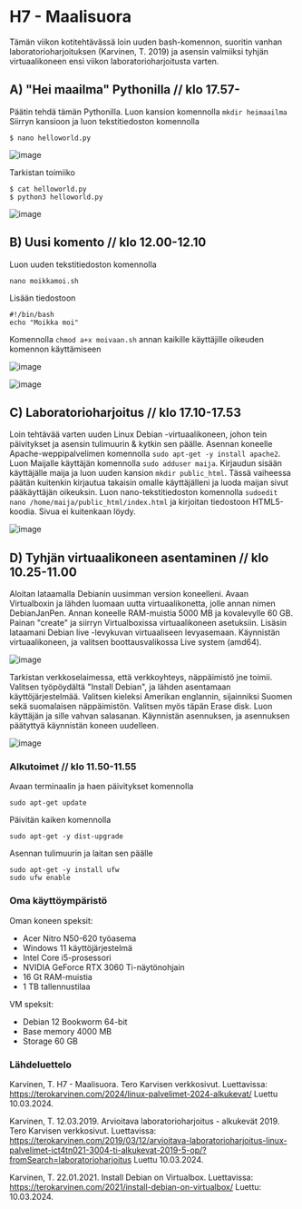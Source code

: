 # H7 - Maalisuora
Tämän viikon kotitehtävässä loin uuden bash-komennon, suoritin vanhan laboratorioharjoituksen (Karvinen, T. 2019) ja asensin valmiiksi tyhjän virtuaalikoneen ensi viikon laboratorioharjoitusta varten.

## A) "Hei maailma" Pythonilla // klo 17.57-
Päätin tehdä tämän Pythonilla. Luon kansion komennolla `mkdir heimaailma`
Siirryn kansioon ja luon tekstitiedoston komennolla
```
$ nano helloworld.py
```
![image](https://github.com/bhd471/linux-palvelimet/assets/148760837/e66abe51-18cd-4b90-bda6-c9b355636684)

Tarkistan toimiiko
```
$ cat helloworld.py
$ python3 helloworld.py
```
![image](https://github.com/bhd471/linux-palvelimet/assets/148760837/ed209b82-6a3b-483c-8c4b-5b475e4aa79c)


## B) Uusi komento // klo 12.00-12.10
Luon uuden tekstitiedoston komennolla 
```
nano moikkamoi.sh
```
Lisään tiedostoon 
```
#!/bin/bash
echo "Moikka moi"
```
Komennolla `chmod a+x moivaan.sh` annan kaikille käyttäjille oikeuden komennon käyttämiseen

![image](https://github.com/bhd471/linux-palvelimet/assets/148760837/23fffa89-2368-4fcd-bb74-567126a4be78)

![image](https://github.com/bhd471/linux-palvelimet/assets/148760837/72326c0d-0e6d-4711-8708-f373302933d3)

## C) Laboratorioharjoitus // klo 17.10-17.53

Loin tehtävää varten uuden Linux Debian -virtuaalikoneen, johon tein päivitykset ja asensin tulimuurin & kytkin sen päälle. Asennan koneelle Apache-weppipalvelimen komennolla `sudo apt-get -y install apache2`. Luon Maijalle käyttäjän komennolla `sudo adduser maija`. Kirjaudun sisään käyttäjälle maija ja luon uuden kansion `mkdir public_html`. Tässä vaiheessa päätän kuitenkin kirjautua takaisin omalle käyttäjälleni ja luoda maijan sivut pääkäyttäjän oikeuksin. Luon nano-tekstitiedoston komennolla `sudoedit nano /home/maija/public_html/index.html` ja kirjoitan tiedostoon HTML5-koodia. Sivua ei kuitenkaan löydy.

![image](https://github.com/bhd471/linux-palvelimet/assets/148760837/6bee4d55-95d9-439f-b871-95e50b6b1c14)



## D) Tyhjän virtuaalikoneen asentaminen // klo 10.25-11.00


Aloitan lataamalla Debianin uusimman version koneelleni. Avaan Virtualboxin ja lähden luomaan uutta virtuaalikonetta, jolle annan nimen DebianJanPen.
Annan koneelle RAM-muistia 5000 MB ja kovalevylle 60 GB. Painan "create" ja siirryn Virtualboxissa virtuaalikoneen asetuksiin. Lisäsin lataamani Debian live -levykuvan virtuaaliseen levyasemaan. Käynnistän virtuaalikoneen, ja valitsen boottausvalikossa Live system (amd64).

![image](https://github.com/bhd471/linux-palvelimet/assets/148760837/e0459675-d8e9-4e7c-8ed4-e786e676b72e)


Tarkistan verkkoselaimessa, että verkkoyhteys, näppäimistö jne toimii. Valitsen työpöydältä "Install Debian", ja lähden asentamaan käyttöjärjestelmää. Valitsen kieleksi Amerikan englannin, sijainniksi Suomen sekä suomalaisen näppäimistön. Valitsen myös täpän Erase disk. Luon käyttäjän ja sille vahvan salasanan. Käynnistän asennuksen, ja asennuksen päätyttyä käynnistän koneen uudelleen. 

![image](https://github.com/bhd471/linux-palvelimet/assets/148760837/9d9856f0-2381-4748-b378-88fdc624f2c1)

### Alkutoimet // klo 11.50-11.55
Avaan terminaalin ja haen päivitykset komennolla 
```
sudo apt-get update
```
Päivitän kaiken komennolla 
```
sudo apt-get -y dist-upgrade
```
Asennan tulimuurin ja laitan sen päälle 
```
sudo apt-get -y install ufw
sudo ufw enable
```

### Oma käyttöympäristö
Oman koneen speksit:

- Acer Nitro N50-620 työasema
- Windows 11 käyttöjärjestelmä
- Intel Core i5-prosessori
- NVIDIA GeForce RTX 3060 Ti-näytönohjain
- 16 Gt RAM-muistia
- 1 TB tallennustilaa

VM speksit:

- Debian 12 Bookworm 64-bit
- Base memory 4000 MB
- Storage 60 GB

### Lähdeluettelo 

Karvinen, T. H7 - Maalisuora. Tero Karvisen verkkosivut. Luettavissa: https://terokarvinen.com/2024/linux-palvelimet-2024-alkukevat/ 
Luettu 10.03.2024.

Karvinen, T. 12.03.2019. Arvioitava laboratorioharjoitus - alkukevät 2019. Tero Karvisen verkkosivut. Luettavissa: https://terokarvinen.com/2019/03/12/arvioitava-laboratorioharjoitus-linux-palvelimet-ict4tn021-3004-ti-alkukevat-2019-5-op/?fromSearch=laboratorioharjoitus
Luettu 10.03.2024.

Karvinen, T. 22.01.2021. Install Debian on Virtualbox. Luettavissa: https://terokarvinen.com/2021/install-debian-on-virtualbox/ 
Luettu: 10.03.2024.
